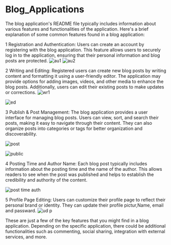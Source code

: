 # Blog_Applications

The blog application's README file typically includes information about various features and functionalities of the application.
   Here's a brief explanation of some common features found in a blog application:

   1 Registration and Authentication: Users can create an account by registering with the blog application.
    This feature allows users to securely log in to the application, ensuring that their personal information 
    and blog posts are protected.
    ![au1](https://github.com/nitesh7488/Blog_Applications/assets/120910923/7be44890-67fa-43a6-bf05-da809cd458b8)
    ![au2](https://github.com/nitesh7488/Blog_Applications/assets/120910923/646e8a5e-6b21-40a7-832f-8a5c22152f0d)


   2 Writing and Editing: Registered users can create new blog posts by writing content and formatting it using a user-friendly editor. 
    The application may provide options for adding images, videos, and other media to enhance the blog posts. Additionally, users can
    edit their existing posts to make updates or corrections.
    ![wr1](https://github.com/nitesh7488/Blog_Applications/assets/120910923/00802f6e-ca89-426c-bb66-a4b43f291394)
    
    
    
   ![ed](https://github.com/nitesh7488/Blog_Applications/assets/120910923/845eca45-efb0-4edf-82ea-f4dca83a02f5)

    


   
   3 Publish & Post Management: The blog application provides a user interface for managing blog posts. Users can view, sort, and search their posts,
    making it easy to navigate through their content. They can also organize posts into categories or tags for better organization and discoverability.
    
   
![post](https://github.com/nitesh7488/Blog_Applications/assets/120910923/e80a6311-16d8-4b83-82f3-f8b6a3da34f5)


![public](https://github.com/nitesh7488/Blog_Applications/assets/120910923/e7c9bdad-2358-4f57-92b6-a1af37d8c749)


   
   4 Posting Time and Author Name: Each blog post typically includes information about the posting time and the name of the author. 
    This allows readers to see when the post was published and helps to establish the credibility and authority of the content.
    
 ![post time auth](https://github.com/nitesh7488/Blog_Applications/assets/120910923/b4025851-6830-495c-a64a-0e650624c57a)



   5 Profile Page Editing: Users can customize their profile page to reflect their personal brand or identity.
     They can update their profile pictur,Name, email and passward.
     ![ud p](https://github.com/nitesh7488/Blog_Applications/assets/120910923/f87bd37d-f52a-48aa-b7fd-e4667ed7ee4f)

These are just a few of the key features that you might find in a blog application. Depending on the specific application, there could be
additional functionalities such as commenting, social sharing, integration with external services, and more.
